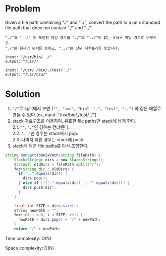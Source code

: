 # Problem

Given a file path containing "./" and "../", convert the path to a unix standard file path that does not contain "./" and "../".
```
"./"과 "../" 이 포함된 파일 경로를 "./"과 "../"이 없는 유닉스 파일 경로로 바꾸시오.
"./"는 현재의 위치를 뜻하고, "../"는 상위 디렉토리를 뜻합니다.

input: "/usr/bin/../"
output: "/usr/"

input: "/usr/./bin/./test/../"
output: "/usr/bin/"
```

# Solution
1. `"/"`로 split해서 보면 `["", "usr", "bin", ".", "test", ".."]` 와 같은 배열로 만들 수 있다.(ex, input: "/usr/bin/./test/../")
2. stack 자료구조를 이용하여, 유효한 file paths만 stack에 남게 한다.<br/>
  2.1. `""`, `"."`인 경우는 건너뛴다.<br/>
  2.2. `".."`인 경우는 stack에서 pop.<br/>
  2.3. 나머지 다른 경우는 stack에 push.<br/>
3. stack에 남은 file paths를 다시 조합한다.

```java
String convertToUnixPath(String filePath) {
    Stack<String> dirs = new Stack<String>();
    String[] oldDirs = filePath.split("/");
    for(String dir : oldDirs) {
      if("..".equals(dir)) {
        dirs.pop();
      } else if (!(".".equals(dir) || "".equals(dir))) {
        dirs.push(dir);
      }
    }

    final int SIZE = dirs.size();
    String newPath = "";
    for(int i = 0; i < SIZE; ++i) {
      newPath = dirs.pop() + "/" + newPath;
    }
    return "/" + newPath;
```

Time complexity: O(N)

Space complexity: O(N)
